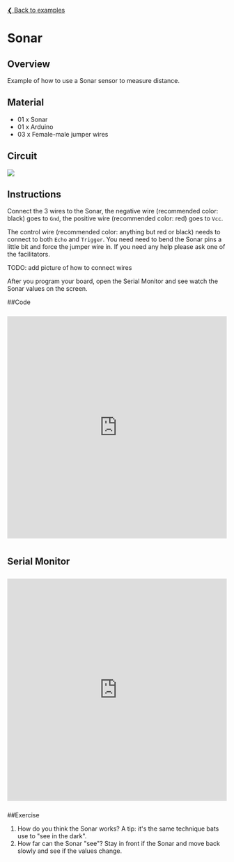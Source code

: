 [❮ Back to examples](#!robotics/code-examples.md)
# Sonar

## Overview
Example of how to use a Sonar sensor to measure distance.

## Material
* 01 x Sonar
* 01 x Arduino
* 03 x Female-male jumper wires

## Circuit
![](https://cloud.githubusercontent.com/assets/122277/4790890/d04e698a-5dd6-11e4-8b60-76fe0996179a.png)


## Instructions
Connect the 3 wires to the Sonar, the negative wire (recommended color: black) goes to ```Gnd```, the positive wire (recommended color: red) goes to ```Vcc```.

The control wire (recommended color: anything but red or black) needs to connect to both ```Echo``` and ```Trigger```. You need need to bend the Sonar pins a little bit and force the jumper wire in. If you need any help please ask one of the facilitators.

TODO: add picture of how to connect wires

After you program your board, open the Serial Monitor and see watch the Sonar values on the screen.

##Code
<iframe style="height: 510px; width: 100%; margin: 10px 0 10px;" allowTransparency="true" src="https://codebender.cc/embed/sketch:57083" frameborder="0"></iframe>

## Serial Monitor
<iframe style="height: 510px; width: 100%; margin: 10px 0 10px;" allowTransparency="true" src="https://codebender.cc/embed/serialmonitor" frameborder="0"></iframe>

##Exercise
1. How do you think the Sonar works? A tip: it's the same technique bats use to "see in the dark".
2. How far can the Sonar "see"? Stay in front if the Sonar and move back slowly and see if the values change.
